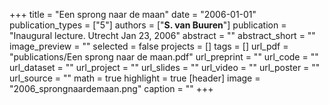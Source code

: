 +++
title = "Een sprong naar de maan"
date = "2006-01-01"
publication_types = ["5"]
authors = ["**S. van Buuren**"]
publication = "Inaugural lecture. Utrecht Jan 23, 2006"
abstract = ""
abstract_short = ""
image_preview = ""
selected = false
projects = []
tags = []
url_pdf = "publications/Een sprong naar de maan.pdf"
url_preprint = ""
url_code = ""
url_dataset = ""
url_project = ""
url_slides = ""
url_video = ""
url_poster = ""
url_source = ""
math = true
highlight = true
[header]
image = "2006_sprongnaardemaan.png"
caption = ""
+++
